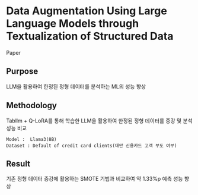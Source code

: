 # Data Augmentation Using Large Language Models through Textualization of Structured Data
Paper

## Purpose
LLM을 활용하여 한정된 정형 데이터를 분석하는 ML의 성능 향상

## Methodology
Tabllm + Q-LoRA를 통해 학습한 LLM을 활용하여 한정된 정형 데이터를 증강 및 분석 성능 비교
	
	Model :  Llama3(8B)
	Dataset : Default of credit card clients(대만 신용카드 고객 부도 여부)

## Result
기존 정형 데이터 증강에 활용하는 SMOTE 기법과 비교하여 약 1.33%p 예측 성능 향상